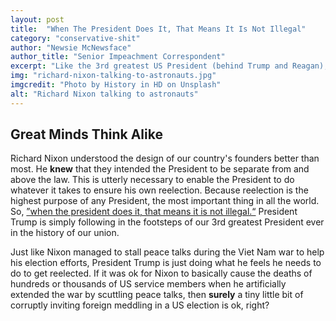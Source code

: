 ```yaml
---
layout: post
title:  "When The President Does It, That Means It Is Not Illegal"
category: "conservative-shit"
author: "Newsie McNewsface"
author_title: "Senior Impeachment Correspondent"
excerpt: "Like the 3rd greatest US President (behind Trump and Reagan), Richard M. Nixon said, &rdquo;when the president does it, that means it is not illegal.&ldquo; There is no such thing as a corrupt US President. As the founders intended, the President is like a king, the embodiment of sovereignty, appointed by God. The President is never to be held accountable to the people, as he doesn not derive his power from the people, but from God."
img: "richard-nixon-talking-to-astronauts.jpg"
imgcredit: "Photo by History in HD on Unsplash"
alt: "Richard Nixon talking to astronauts"
---
```


## Great Minds Think Alike

Richard Nixon understood the design of our country&apos;s founders better than most. He **knew** that they intended the President to be separate from and above the law. This is utterly necessary to enable the President to do whatever it takes to ensure his own reelection. Because reelection is the highest purpose of any President, the most important thing in all the world. So, <a href="https://www.youtube.com/watch?v=dMt8qCl5fPk" target="_blank">&rdquo;when the president does it, that means it is not illegal.&ldquo;</a> President Trump is simply following in the footsteps of our 3rd greatest President ever in the history of our union.

Just like Nixon managed to stall peace talks during the Viet Nam war to help his election efforts, President Trump is just doing what he feels he needs to do to get reelected. If it was ok for Nixon to basically cause the deaths of hundreds or thousands of US service members when he artificially extended the war by scuttling peace talks, then **surely** a tiny little bit of corruptly inviting foreign meddling in a US election is ok, right?
